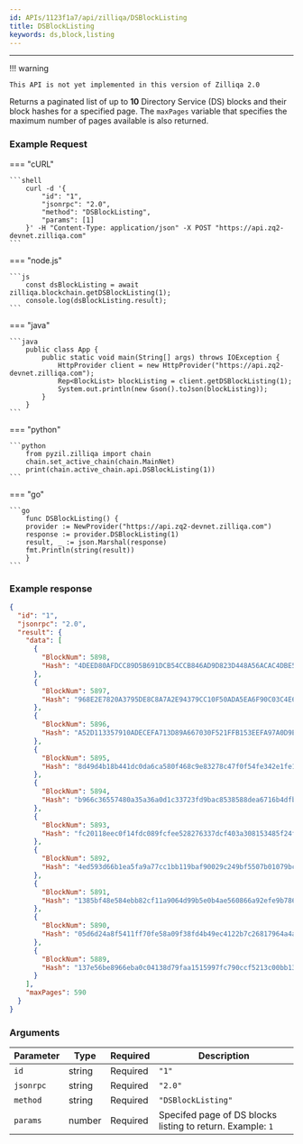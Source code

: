 ```yaml
---
id: APIs/1123f1a7/api/zilliqa/DSBlockListing
title: DSBlockListing
keywords: ds,block,listing
---
```

---


!!! warning

    This API is not yet implemented in this version of Zilliqa 2.0

Returns a paginated list of up to **10** Directory Service (DS) blocks and their
block hashes for a specified page. The `maxPages` variable that specifies the
maximum number of pages available is also returned.
### Example Request


=== "cURL"

    ```shell
        curl -d '{
            "id": "1",
            "jsonrpc": "2.0",
            "method": "DSBlockListing",
            "params": [1]
        }' -H "Content-Type: application/json" -X POST "https://api.zq2-devnet.zilliqa.com"
    ```



=== "node.js"

    ```js
        const dsBlockListing = await zilliqa.blockchain.getDSBlockListing(1);
        console.log(dsBlockListing.result);
    ```



=== "java"

    ```java
        public class App {
            public static void main(String[] args) throws IOException {
                HttpProvider client = new HttpProvider("https://api.zq2-devnet.zilliqa.com");
                Rep<BlockList> blockListing = client.getDSBlockListing(1);
                System.out.println(new Gson().toJson(blockListing));
            }
        }
    ```



=== "python"

    ```python
        from pyzil.zilliqa import chain
        chain.set_active_chain(chain.MainNet)
        print(chain.active_chain.api.DSBlockListing(1))
    ```



=== "go"

    ```go
        func DSBlockListing() {
        provider := NewProvider("https://api.zq2-devnet.zilliqa.com")
        response := provider.DSBlockListing(1)
        result, _ := json.Marshal(response)
        fmt.Println(string(result))
        }
    ```




### Example response


```json
{
  "id": "1",
  "jsonrpc": "2.0",
  "result": {
    "data": [
      {
        "BlockNum": 5898,
        "Hash": "4DEED80AFDCC89D5B691DCB54CCB846AD9D823D448A56ACAC4DBE5E1213244C7"
      },
      {
        "BlockNum": 5897,
        "Hash": "968E2E7820A3795DE8C8A7A2E94379CC10F50ADA5EA6F90C03C4E61E22EE83B5"
      },
      {
        "BlockNum": 5896,
        "Hash": "A52D113357910ADECEFA713D89A667030F521FFB153EEFA97A0D9E7E4AA5230B"
      },
      {
        "BlockNum": 5895,
        "Hash": "8d49d4b18b441dc0da6ca580f468c9e83278c47f0f54fe342e1fe1425c39044f"
      },
      {
        "BlockNum": 5894,
        "Hash": "b966c36557480a35a36a0d1c33723fd9bac8538588dea6716b4dfb2a05815458"
      },
      {
        "BlockNum": 5893,
        "Hash": "fc20118eec0f14fdc089fcfee528276337dcf403a308153485f24f2856998613"
      },
      {
        "BlockNum": 5892,
        "Hash": "4ed593d66b1ea5fa9a77cc1bb119baf90029c249bf5507b01079bc2fbf45aec7"
      },
      {
        "BlockNum": 5891,
        "Hash": "1385bf48e584ebb82cf11a9064d99b5e0b4ae560866a92efe9b78604e08fc821"
      },
      {
        "BlockNum": 5890,
        "Hash": "05d6d24a8f5411ff70fe58a09f38fd4b49ec4122b7c26817964a4a8b8a089c1f"
      },
      {
        "BlockNum": 5889,
        "Hash": "137e56be8966eba0c04138d79faa1515997fc790ccf5213c00bb13a3550cca39"
      }
    ],
    "maxPages": 590
  }
}
```


### Arguments


| Parameter | Type   | Required | Description                                                |
| --------- | ------ | -------- | ---------------------------------------------------------- |
| `id`      | string | Required | `"1"`                                                      |
| `jsonrpc` | string | Required | `"2.0"`                                                    |
| `method`  | string | Required | `"DSBlockListing"`                                         |
| `params`  | number | Required | Specifed page of DS blocks listing to return. Example: `1` |

